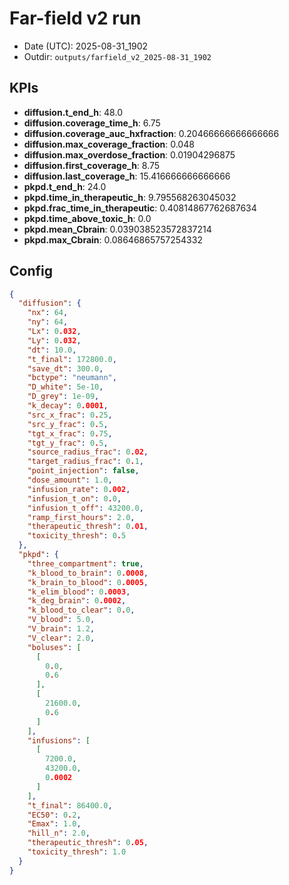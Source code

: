 # Far-field v2 run

- Date (UTC): 2025-08-31_1902
- Outdir: `outputs/farfield_v2_2025-08-31_1902`

## KPIs
- **diffusion.t_end_h**: 48.0
- **diffusion.coverage_time_h**: 6.75
- **diffusion.coverage_auc_hxfraction**: 0.20466666666666666
- **diffusion.max_coverage_fraction**: 0.048
- **diffusion.max_overdose_fraction**: 0.01904296875
- **diffusion.first_coverage_h**: 8.75
- **diffusion.last_coverage_h**: 15.416666666666666
- **pkpd.t_end_h**: 24.0
- **pkpd.time_in_therapeutic_h**: 9.795568263045032
- **pkpd.frac_time_in_therapeutic**: 0.40814867762687634
- **pkpd.time_above_toxic_h**: 0.0
- **pkpd.mean_Cbrain**: 0.039038523572837214
- **pkpd.max_Cbrain**: 0.08646865757254332

## Config
```json
{
  "diffusion": {
    "nx": 64,
    "ny": 64,
    "Lx": 0.032,
    "Ly": 0.032,
    "dt": 10.0,
    "t_final": 172800.0,
    "save_dt": 300.0,
    "bctype": "neumann",
    "D_white": 5e-10,
    "D_grey": 1e-09,
    "k_decay": 0.0001,
    "src_x_frac": 0.25,
    "src_y_frac": 0.5,
    "tgt_x_frac": 0.75,
    "tgt_y_frac": 0.5,
    "source_radius_frac": 0.02,
    "target_radius_frac": 0.1,
    "point_injection": false,
    "dose_amount": 1.0,
    "infusion_rate": 0.002,
    "infusion_t_on": 0.0,
    "infusion_t_off": 43200.0,
    "ramp_first_hours": 2.0,
    "therapeutic_thresh": 0.01,
    "toxicity_thresh": 0.5
  },
  "pkpd": {
    "three_compartment": true,
    "k_blood_to_brain": 0.0008,
    "k_brain_to_blood": 0.0005,
    "k_elim_blood": 0.0003,
    "k_deg_brain": 0.0002,
    "k_blood_to_clear": 0.0,
    "V_blood": 5.0,
    "V_brain": 1.2,
    "V_clear": 2.0,
    "boluses": [
      [
        0.0,
        0.6
      ],
      [
        21600.0,
        0.6
      ]
    ],
    "infusions": [
      [
        7200.0,
        43200.0,
        0.0002
      ]
    ],
    "t_final": 86400.0,
    "EC50": 0.2,
    "Emax": 1.0,
    "hill_n": 2.0,
    "therapeutic_thresh": 0.05,
    "toxicity_thresh": 1.0
  }
}
```
